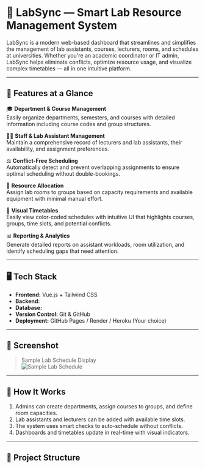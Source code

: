 # 🔬 LabSync — Smart Lab Resource Management System

LabSync is a modern web-based dashboard that streamlines and simplifies the management of lab assistants, courses, lecturers, rooms, and schedules at universities. Whether you're an academic coordinator or IT admin, LabSync helps eliminate conflicts, optimize resource usage, and visualize complex timetables — all in one intuitive platform.

---

## 🚀 Features at a Glance

🎓 **Department & Course Management**  
Easily organize departments, semesters, and courses with detailed information including course codes and group structures.

👩‍🏫 **Staff & Lab Assistant Management**  
Maintain a comprehensive record of lecturers and lab assistants, their availability, and assignment preferences.

⚖️ **Conflict-Free Scheduling**  
Automatically detect and prevent overlapping assignments to ensure optimal scheduling without double-bookings.

🏫 **Resource Allocation**  
Assign lab rooms to groups based on capacity requirements and available equipment with minimal manual effort.

📅 **Visual Timetables**  
Easily view color-coded schedules with intuitive UI that highlights courses, groups, time slots, and potential conflicts.

📊 **Reporting & Analytics**  
Generate detailed reports on assistant workloads, room utilization, and identify scheduling gaps that need attention.

---

## 🖥️ Tech Stack 

- **Frontend:** Vue.js + Tailwind CSS  
- **Backend:** 
- **Database:**
- **Version Control:** Git & GitHub  
- **Deployment:** GitHub Pages / Render / Heroku (Your choice)

---

## 📸 Screenshot

> Sample Lab Schedule Display  
![Sample Lab Schedule](./frontend/assets/image/Screenshot%20from%202025-04-22%2013-00-54.png)

---

## 🧠 How It Works

1. Admins can create departments, assign courses to groups, and define room capacities.
2. Lab assistants and lecturers can be added with available time slots.
3. The system uses smart checks to auto-schedule without conflicts.
4. Dashboards and timetables update in real-time with visual indicators.

---

## 📂 Project Structure


